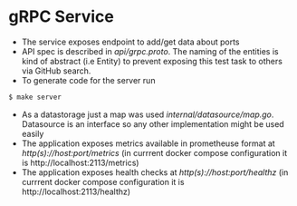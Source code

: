 # gRPC Service

- The service exposes endpoint to add/get data about ports
- API spec is described in *api/grpc.proto*. The naming of the entities is kind of abstract (i.e Entity)  to prevent exposing this test task to others via GitHub search.
- To generate code for the server run  
```bash
$ make server
```
- As a datastorage just a map was used *internal/datasource/map.go*. Datasource is an interface so any other implementation might be used easily
- The application exposes metrics available in prometheuse format at *http(s)://host:port/metrics* (in currrent docker compose configuration it is http://localhost:2113/metrics)
- The application exposes health checks at *http(s)://host:port/healthz* (in currrent docker compose configuration it is http://localhost:2113/healthz)
